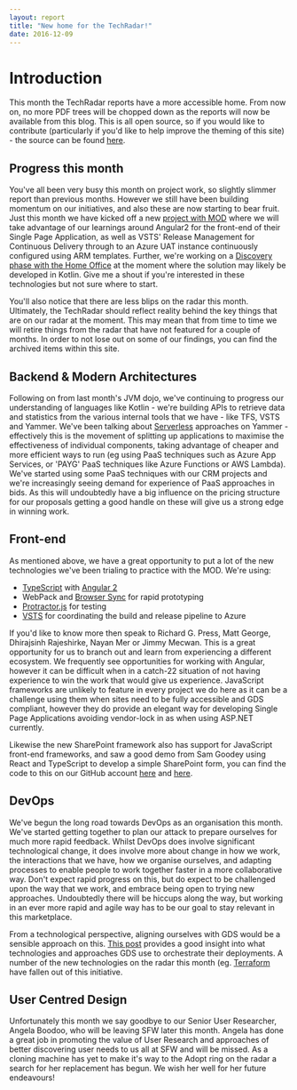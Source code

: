 ```yaml
---
layout: report
title: "New home for the TechRadar!"
date: 2016-12-09
---
```


Introduction
============

This month the TechRadar reports have a more accessible home. From now on, no more PDF trees will be chopped down as the reports will now be available from this blog. This is all open source, so if you would like to contribute (particularly if you'd like to help improve the theming of this site) - the source can be found [here](https://github.com/SFWLtd/techradar).

Progress this month
-------------------

You've all been very busy this month on project work, so slightly slimmer report than previous months. However we still have been building momentum on our initiatives, and also these are now starting to bear fruit. Just this month we have kicked off a new [project with MOD](http://project-radiator-angular.azurewebsites.net/project/MOD01) where we will take advantage of our learnings around Angular2 for the front-end of their Single Page Application, as well as VSTS' Release Management for Continuous Delivery through to an Azure UAT instance continuously configured using ARM templates. Further, we're working on a [Discovery phase with the Home Office](http://project-radiator-angular.azurewebsites.net/project/HOM67) at the moment where the solution may likely be developed in Kotlin. Give me a shout if you're interested in these technologies but not sure where to start.

You'll also notice that there are less blips on the radar this month. Ultimately, the TechRadar should reflect reality behind the key things that are on our radar at the moment. This may mean that from time to time we will retire things from the radar that have not featured for a couple of months. In order to not lose out on some of our findings, you can find the archived items within this site. 

Backend & Modern Architectures
------------------------------

Following on from last month's JVM dojo, we've continuing to progress our understanding of languages like Kotlin - we're building APIs to retrieve data and statistics from the various internal tools that we have - like TFS, VSTS and Yammer. 
We've been talking about [Serverless](https://www.yammer.com/sfwltd.co.uk/topics/18568185) approaches on Yammer - effectively this is the movement of splitting up applications to maximise the effectiveness of individual components, taking advantage of cheaper and more efficient ways to run (eg using PaaS techniques such as Azure App Services, or 'PAYG' PaaS techniques like Azure Functions or AWS Lambda). We've started using some PaaS techniques with our CRM projects and we're increasingly seeing demand for experience of PaaS approaches in bids. As this will undoubtedly have a big influence on the pricing structure for our proposals getting a good handle on these will give us a strong edge in winning work.

Front-end
---------

As mentioned above, we have a great opportunity to put a lot of the new technologies we've been trialing to practice with the MOD. We're using:

* [TypeScript]({{site.baseurl}}/typescript) with [Angular 2]({{site.baseurl}}/angular2)
* WebPack and [Browser Sync]({{site.baseurl}}/browser-sync) for rapid prototyping
* [Protractor.js]({{site.baseurl}}/protractor) for testing
* [VSTS]({{site.baseurl}}/vsts) for coordinating the build and release pipeline to Azure

If you'd like to know more then speak to Richard G. Press, Matt George, Dhirajsinh Rajeshirke, Nayan Mer or Jimmy Mecwan. This is a great opportunity for us to branch out and learn from experiencing a different ecosystem. We frequently see opportunities for working with Angular, however it can be difficult when in a catch-22 situation of not having experience to win the work that would give us experience. JavaScript frameworks are unlikely to feature in every project we do here as it can be a challenge using them when sites need to be fully accessible and GDS compliant, however they do provide an elegant way for developing Single Page Applications avoiding vendor-lock in as when using ASP.NET currently.

Likewise the new SharePoint framework also has support for JavaScript front-end frameworks, and saw a good demo from Sam Goodey using React and TypeScript to develop a simple SharePoint form, you can find the code to this on our GitHub account [here](https://github.com/SFWLtd/SPFx-Bid-Response-New-Organisation-Web-Part) and [here](https://github.com/SFWLtd/SPFx-Bid-Response-Web-Part).

DevOps
------

We've begun the long road towards DevOps as an organisation this month. We've started getting together to plan our attack to prepare ourselves for much more rapid feedback. Whilst DevOps does involve significant technological change, it does involve more about change in how we work, the interactions that we have, how we organise ourselves, and adapting processes to enable people to work together faster in a more collaborative way. Don't expect rapid progress on this, but do expect to be challenged upon the way that we work, and embrace being open to trying new approaches. Undoubtedly there will be hiccups along the way, but working in an ever more rapid and agile way has to be our goal to stay relevant in this marketplace.

From a technological perspective, aligning ourselves with GDS would be a sensible approach on this. [This post](https://gdstechnology.blog.gov.uk/2016/07/20/how-our-government-paas-team-solved-an-aws-packet-mystery/#comment-54625) provides a good insight into what technologies and approaches GDS use to orchestrate their deployments. A number of the new technologies on the radar this month (eg. [Terraform]({{site.baseurl}}/terraform) have fallen out of this initiative.

User Centred Design
-------------------

Unfortunately this month we say goodbye to our Senior User Researcher, Angela Boodoo, who will be leaving SFW later this month. Angela has done a great job in promoting the value of User Research and approaches of better discovering user needs to us all at SFW and will be missed. As a cloning machine has yet to make it's way to the Adopt ring on the radar a search for her replacement has begun. We wish her well for her future endeavours!